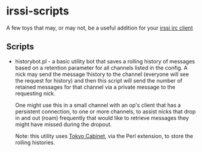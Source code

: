 irssi-scripts
==============

A few toys that may, or may not, be a useful addition for your [irssi irc client](https://irssi.org)

Scripts
-------
* historybot.pl - a basic utility bot that saves a rolling history of messages 
  based on a retention parameter for all channels listed in the config. 
  A nick may send the message !history to the channel (everyone will see the 
  request for history) and then this script will send the number of retained 
  messages for that channel via a private message to the requesting nick. 

  One might use this in a small channel with an op's client that has a 
  persistent connection, to one or more channels, to assist nicks that 
  drop in and out (roam) frequently that would like to retrieve messages 
  they might have missed during the dropout.

  Note: this utility uses [Tokyo Cabinet](http://fallabs.com/tokyocabinet/), via the Perl
  extension, to store the rolling histories.  
   
